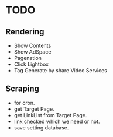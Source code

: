 TODO
====

Rendering
---------

* Show Contents
* Show AdSpace
* Pagenation
* Click Lightbox
* Tag Generate by share Video Services

Scraping
--------
* for cron.
* get Target Page.
* get LinkList from Target Page.
* link checked which we need or not.
* save setting database.
